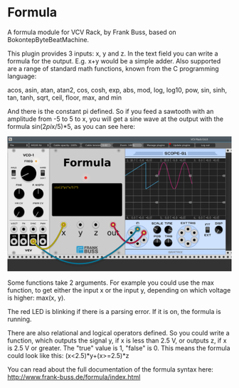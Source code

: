 # Formula

A formula module for VCV Rack, by Frank Buss, based on BokontepByteBeatMachine.

This plugin provides 3 inputs: x, y and z. In the text field you can write a formula for the output.
E.g. x+y would be a simple adder. Also supported are a range of standard math functions, known from the C programming language:

acos, asin, atan, atan2, cos, cosh, exp, abs, mod, log, log10, pow, sin, sinh, tan, tanh, sqrt, ceil, floor, max, and min

And there is the constant pi defined. So if you feed a sawtooth with an amplitude from -5 to 5 to x, you will get a sine wave at the output
with the formula sin(2*pi*x/5)*5, as you can see here:

![alt text](formula.png "Formula on VCVRack")

Some functions take 2 arguments. For example you could use the max function, to get either the input x or the input y, depending on which
voltage is higher: max(x, y).

The red LED is blinking if there is a parsing error. If it is on, the formula is running.

There are also relational and logical operators defined. So you could write a function, which outputs the signal y, if x is
less than 2.5 V, or outputs z, if x is 2.5 V or greater. The "true" value is 1, "false" is 0. This means the formula could look like this:
(x<2.5)*y+(x>=2.5)*z

You can read about the full documentation of the formula syntax here: http://www.frank-buss.de/formula/index.html
